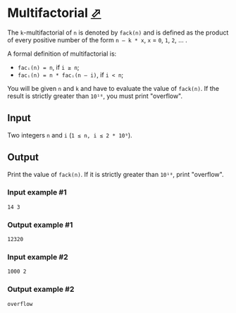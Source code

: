 # Multifactorial [⬀](https://www.e-olymp.com/en/problems/1214)

The `k`-multifactorial of `n` is denoted by `fack(n)` and is defined as the product of every positive number of the form `n – k * x`, `x` = `0`, `1`, `2`, … .

A formal definition of multifactorial is:

- `facᵢ(n) = n`, if `i ≥ n`;
- `facᵢ(n) = n * facᵢ(n – i)`, if `i < n`;

You will be given `n` and `k` and have to evaluate the value of `fack(n)`. If the result is strictly greater than `10¹⁸`, you must print "overflow".

## Input
Two integers `n` and `i` (`1 ≤ n, i ≤ 2 * 10⁹`).

## Output
Print the value of `fack(n)`. If it is strictly greater than `10¹⁸`, print "overflow".

### Input example #1
```
14 3
```

### Output example #1
```
12320
```

### Input example #2
```
1000 2
```

### Output example #2
```
overflow
```
